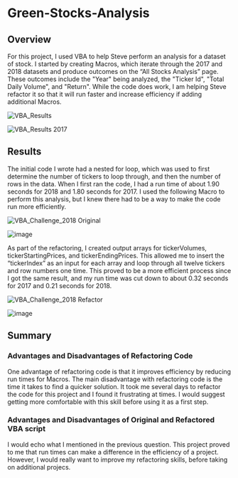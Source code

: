 # Green-Stocks-Analysis

## Overview

For this project, I used VBA to help Steve perform an analysis for a dataset of stock. I started by creating Macros, which iterate through the 2017 and 2018 datasets and produce outcomes on the “All Stocks Analysis” page. These outcomes include the "Year" being analyzed, the "Ticker Id", "Total Daily Volume", and "Return". While the code does work, I am helping Steve refactor it so that it will run faster and increase efficiency if adding additional Macros. 

![VBA_Results](https://user-images.githubusercontent.com/111243284/188976994-aeb27d50-ec21-43da-a2d4-48183dc824b7.PNG)

![VBA_Results 2017](https://user-images.githubusercontent.com/111243284/188986507-1ea95fce-a822-43ed-902f-4d4ca2c4ac51.PNG)


## Results

The initial code I wrote had a nested for loop, which was used to first determine the number of tickers to loop through, and then the number of rows in the data. When I first ran the code, I had a run time of about 1.90 seconds for 2018 and 1.80 seconds for 2017. I used the following Macro to perform this analysis, but I knew there had to be a way to make the code run more efficiently.

![VBA_Challenge_2018 Original](https://user-images.githubusercontent.com/111243284/188982275-490472c2-5999-4410-ba89-e581a7a22d2d.png)

![image](https://user-images.githubusercontent.com/111243284/188986658-fe0ad133-8d7c-4e44-b5fe-07235bebe757.png)



As part of the refactoring, I created output arrays for tickerVolumes, tickerStartingPrices, and tickerEndingPrices. This allowed me to insert the “tickerIndex” as an input for each array and loop through all twelve tickers and row numbers one time. This proved to be a more efficient process since I got the same result, and my run time was cut down to about 0.32 seconds for 2017 and 0.21 seconds for 2018.

![VBA_Challenge_2018 Refactor](https://user-images.githubusercontent.com/111243284/188977504-89602c5e-2fa3-41b3-8500-10d17b98bc3d.png)

![image](https://user-images.githubusercontent.com/111243284/188986762-b9bfe1a1-b382-4dff-afa1-c0d53471b20e.png)



## Summary

### Advantages and Disadvantages of Refactoring Code
One advantage of refactoring code is that it improves efficiency by reducing run times for Macros. The main disadvantage with refactoring code is the time it takes to find a quicker solution. It took me several days to refactor the code for this project and I found it frustrating at times. I would suggest getting more comfortable with this skill before using it as a first step.

### Advantages and Disadvantages of Original and Refactored VBA script
I would echo what I mentioned in the previous question. This project proved to me that run times can make a difference in the efficiency of a project. However, I would really want to improve my refactoring skills, before taking on additional projecs.

